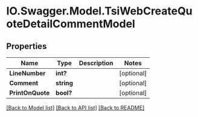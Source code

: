 # IO.Swagger.Model.TsiWebCreateQuoteDetailCommentModel
## Properties

Name | Type | Description | Notes
------------ | ------------- | ------------- | -------------
**LineNumber** | **int?** |  | [optional] 
**Comment** | **string** |  | [optional] 
**PrintOnQuote** | **bool?** |  | [optional] 

[[Back to Model list]](../README.md#documentation-for-models) [[Back to API list]](../README.md#documentation-for-api-endpoints) [[Back to README]](../README.md)

